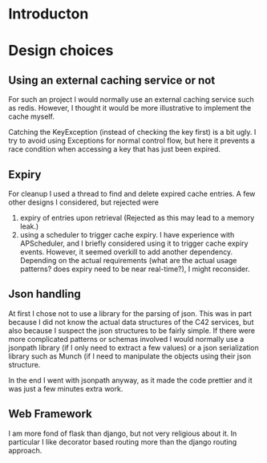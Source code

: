 Introducton
==============


Design choices
==============

Using an external caching service or not
----------------------------------------
For such an project I would normally use an external caching service
such as redis. However, I thought it would be more illustrative to implement
the cache myself.

Catching the KeyException (instead of checking the key first) is a bit ugly. I 
try to avoid using Exceptions for normal control flow, but here it prevents a
race condition when accessing a key that has just been expired.

Expiry
------
For cleanup I used a thread to find and delete expired cache entries. A few
other designs I considered, but rejected were
1. expiry of entries upon retrieval (Rejected as this may lead to a memory leak.)
2. using a scheduler to trigger cache expiry. I have experience with APScheduler,
and I briefly considered using it to trigger cache expiry events.
However, it seemed overkill to add another dependency. Depending on the actual 
requirements (what are the actual usage patterns? does expiry need to be 
near real-time?), I might reconsider.

Json handling
-------------
At first I chose not to use a library for the parsing of json. This was in part because
I did not know the actual data structures of the C42 services, but also because I 
suspect the json structures to be fairly simple. If there were more complicated 
patterns or schemas involved I would normally use a jsonpath library (if I only
need to extract a few values) or a json serialization library such as Munch 
(if I need to manipulate the objects using their json structure.

In the end I went with jsonpath anyway, as it made the code  prettier and it was just
a few minutes extra work.
 
Web Framework
-------------
I am more fond of flask than django, but not very religious about it. In particular
I like decorator based routing more than the django routing approach.




